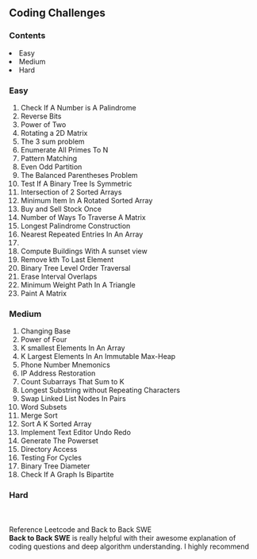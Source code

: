 ## <b>Coding Challenges</b>

### <b>Contents</b>

<li> Easy </li>
<li> Medium</li>
<li> Hard</li>

### <b>Easy</b>

 <ol>
 <li>Check If A Number is A Palindrome</li>
 <li>Reverse Bits</li>
 <li>Power of Two</li>
 <li> Rotating a 2D Matrix</li>
 <li> The 3 sum problem </li>
 <li>Enumerate All Primes To N</li>
 <li>Pattern Matching</li>
 <li>Even Odd Partition</li>
 <li>The Balanced Parentheses Problem</li>
 <li>Test If A Binary Tree Is Symmetric</li>
 <li>Intersection of 2 Sorted Arrays</li>
 <li> Minimum Item In A Rotated Sorted Array</li>
 <li> Buy and Sell Stock Once</li>
 <li>Number of Ways To Traverse A Matrix</li>
 <li> Longest Palindrome Construction</li>
 <li> Nearest Repeated Entries In An Array<li>
 <li> Compute Buildings With A sunset view</li>
 <li> Remove kth To Last Element</li>
 <li> Binary Tree Level Order Traversal </li>
 <li> Erase Interval Overlaps </li>
 <li> Minimum Weight Path In A Triangle</li>
 <li> Paint A Matrix </li>
 </ol>
 
### <b>Medium</b>
<ol>
 <li>Changing Base</li>
 <li>Power of Four</li>
 <li>K smallest Elements In An Array</li>
 <li>K Largest Elements In An Immutable Max-Heap</li>
 <li>Phone Number Mnemonics</li>
 <li>IP Address Restoration</li>
 <li>Count Subarrays That Sum to K</li>
 <li>Longest Substring without Repeating Characters</li>
 <li>Swap Linked List Nodes In Pairs</li>
 <li> Word Subsets </li>
 <li> Merge Sort</li>
 <li> Sort A K Sorted Array</li>
 <li> Implement Text Editor Undo Redo</li>
 <li> Generate The Powerset</li>
 <li> Directory Access </li>
 <li> Testing For Cycles</li>
 <li> Binary Tree Diameter </li>
 <li> Check If A Graph Is Bipartite</li>

 </ol>
 
### <b>Hard</b>

<br><br>
Reference Leetcode and Back to Back SWE<br><b>Back to Back SWE</b> is really helpful with their awesome explanation of coding questions and deep algorithm understanding. I highly recommend
